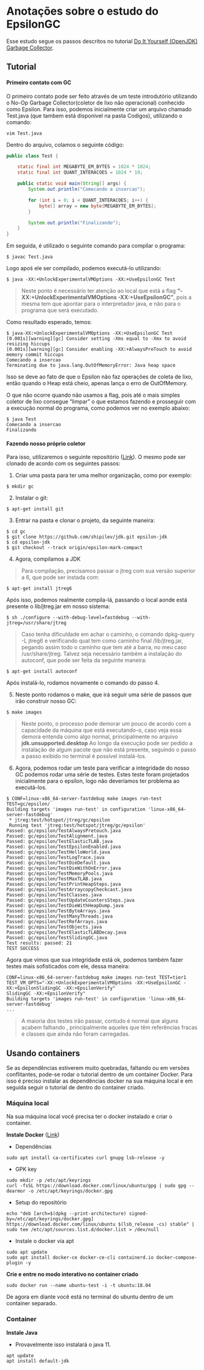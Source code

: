 # Anotações sobre o estudo do EpsilonGC

Esse estudo segue os passos descritos no tutorial [Do It Yourself (OpenJDK) Garbage Collector](https://shipilev.net/jvm/diy-gc/).

## Tutorial

#### Primeiro contato com GC
O primeiro contato pode ser feito através de um teste introdutório utilizando o No-Op Garbage Collector(coletor de lixo não operacional) conhecido como Epsilon. Para isso, podemos inicialmente criar um arquivo chamado Test.java (que tambem está disponivel na pasta Codigos), utilizando o comando:

```shell
vim Test.java
```
Dentro do arquivo, colamos o seguinte código: 

```java
public class Test {

    static final int MEGABYTE_EM_BYTES = 1024 * 1024;
    static final int QUANT_INTERACOES = 1024 * 10;

    public static void main(String[] args) {
        System.out.println("Comecando a insercao");

        for (int i = 0; i < QUANT_INTERACOES; i++) {
            byte[] array = new byte[MEGABYTE_EM_BYTES];
        }

        System.out.println("Finalizando");
    }
}
```
Em seguida, é utilizado o seguinte comando para compilar o programa:

```shell
$ javac Test.java
```

Logo apoś ele ser compilado, podemos executá-lo utilizando:

```shell
$ java -XX:+UnlockExperimentalVMOptions -XX:+UseEpsilonGC Test
```
>Neste ponto é necessário ter atenção ao local que está a flag 
>**“-XX:+UnlockExperimentalVMOptions -XX:+UseEpsilonGC”**, 
pois a mesma tem que apontar para o interpretador java, e não para 
> o programa que será executado.

Como resultado esperado, temos: 
```shell
$ java-XX:+UnlockExperimentalVMOptions -XX:+UseEpsilonGC Test
[0.001s][warning][gc] Consider setting -Xms equal to -Xmx to avoid resizing hiccups
[0.001s][warning][gc] Consider enabling -XX:+AlwaysPreTouch to avoid memory commit hiccups
Comecando a insercao
Terminating due to java.lang.OutOfMemoryError: Java heap space
```
Isso se deve ao fato de que o Epsilon não faz operações de coleta de lixo, então quando o Heap está cheio, apenas lança o erro de OutOfMemory.

O que não ocorre quando não usamos a flag, pois até o mais simples coletor de lixo consegue “limpar” o que estamos fazendo e prosseguir com a execução normal do programa, como podemos ver no exemplo abaixo:
```shell
$ java Test
Comecando a insercao
Finalizando
```

#### Fazendo nosso próprio coletor
Para isso, utilizaremos o seguinte repositório ([Link](https://github.com/shipilev/jdk/tree/epsilon-mark-compact)). O mesmo pode ser clonado de acordo com os seguintes passos: 

1. Criar uma pasta para ter uma melhor organização, como por exemplo:
```shell
$ mkdir gc
```
2. Instalar o git:
```shell
$ apt-get install git
```
3. Entrar na pasta e clonar o projeto, da seguinte maneira:
```shell
$ cd gc
$ git clone https://github.com/shipilev/jdk.git epsilon-jdk
$ cd epsilon-jdk
$ git checkout --track origin/epsilon-mark-compact
```
4. Agora, compilamos a JDK
> Para compilação, precisamos passar o jtreg com sua versão superior a 6, que pode ser instada com:
```shell
$ apt-get install jtreg6
```
Após isso, podemos realmente compila-lá, passando o local aonde está presente o lib/jtreg.jar em nosso sistema:
```shell
$ sh ./configure --with-debug-level=fastdebug --with-jtreg=/usr/share/jtreg
```
> Caso tenha dificuldade em achar o caminho, o comando dpkg-query -L jtreg6 e verificando qual tem como caminho final /lib/jtreg.jar, pegando assim todo o caminho que tem até a barra, no meu caso /usr/share/jtreg.
> Talvez seja necessário também a instalação do autoconf, que pode ser feita da seguinte maneira:
```shell
$ apt-get install autoconf
```
Após instalá-lo, rodamos novamente o comando do passo 4.

5. Neste ponto rodamos o make, que irá seguir uma série de passos que irão construir nosso GC:
```shell
$ make images
```
> Neste ponto, o processo pode demorar um pouco de acordo com a capacidade da máquina que está executando-o, caso veja essa demora entenda como algo normal, principalmente no arquivo **jdk.unsupported.desktop**
> Ao longo da execução pode ser pedido a instalação de algum pacote que não está presente, seguindo o passo a passo exibido no terminal é possível instalá-los.

6. Agora, podemos rodar um teste para verificar a integridade do nosso GC podemos rodar uma série de testes. Estes teste foram projetados inicialmente para o epsilon, logo não deveríamos ter problema ao executá-los.
```shell
$ CONF=linux-x86_64-server-fastdebug make images run-test TEST=gc/epsilon/
Building targets 'images run-test' in configuration 'linux-x86_64-server-fastdebug'
 * jtreg:test/hotspot/jtreg/gc/epsilon
 Running test 'jtreg:test/hotspot/jtreg/gc/epsilon'
Passed: gc/epsilon/TestAlwaysPretouch.java
Passed: gc/epsilon/TestAlignment.java
Passed: gc/epsilon/TestElasticTLAB.java
Passed: gc/epsilon/TestEpsilonEnabled.java
Passed: gc/epsilon/TestHelloWorld.java
Passed: gc/epsilon/TestLogTrace.java
Passed: gc/epsilon/TestDieDefault.java
Passed: gc/epsilon/TestDieWithOnError.java
Passed: gc/epsilon/TestMemoryPools.java
Passed: gc/epsilon/TestMaxTLAB.java
Passed: gc/epsilon/TestPrintHeapSteps.java
Passed: gc/epsilon/TestArraycopyCheckcast.java
Passed: gc/epsilon/TestClasses.java
Passed: gc/epsilon/TestUpdateCountersSteps.java
Passed: gc/epsilon/TestDieWithHeapDump.java
Passed: gc/epsilon/TestByteArrays.java
Passed: gc/epsilon/TestManyThreads.java
Passed: gc/epsilon/TestRefArrays.java
Passed: gc/epsilon/TestObjects.java
Passed: gc/epsilon/TestElasticTLABDecay.java
Passed: gc/epsilon/TestSlidingGC.java
Test results: passed: 21
TEST SUCCESS
```

Agora que vimos que sua integridade está ok, podemos também fazer testes mais sofisticados com ele, dessa maneira:
```shell
CONF=linux-x86_64-server-fastdebug make images run-test TEST=tier1 TEST_VM_OPTS="-XX:+UnlockExperimentalVMOptions -XX:+UseEpsilonGC -XX:+EpsilonSlidingGC -XX:+EpsilonVerify"
SlidingGC -XX:+EpsilonVerify"
Building targets 'images run-test' in configuration 'linux-x86_64-server-fastdebug'
...
```
> A maioria dos testes irão passar, contudo é normal que alguns acabem falhando , principalmente aqueles que têm referências fracas e classes que ainda não foram carregadas.

## Usando containers

Se as dependências estiverem muito quebradas, faltando ou em versões conflitantes, pode-se rodar o tutorial dentro de um container Docker. Para isso é preciso instalar as dependências docker na sua máquina local e em seguida seguir o tutorial de dentro do container criado.


### Máquina local

Na sua máquina local você precisa ter o docker instalado e criar o container.

**Instale Docker** ([Link](https://docs.docker.com/engine/install/ubuntu/))
- Dependências
```shell
sudo apt install ca-certificates curl gnupg lsb-release -y
```
- GPK key
```shell
sudo mkdir -p /etc/apt/keyrings
curl -fsSL https://download.docker.com/linux/ubuntu/gpg | sudo gpg --dearmor -o /etc/apt/keyrings/docker.gpg
```
- Setup do repositório
```shell
echo "deb [arch=$(dpkg --print-architecture) signed-by=/etc/apt/keyrings/docker.gpg] https://download.docker.com/linux/ubuntu $(lsb_release -cs) stable" | sudo tee /etc/apt/sources.list.d/docker.list > /dev/null
```
- Instale o docker via apt
```shell
sudo apt update
sudo apt install docker-ce docker-ce-cli containerd.io docker-compose-plugin -y
```


**Crie e entre no modo interativo no container criado**
```shell
sudo docker run --name ubuntu-test -i -t ubuntu:18.04
```

De agora em diante você está no terminal do ubuntu dentro de um container separado.


### Container

**Instale Java**
- Provavelmente isso instalará o java 11.
```shell
apt update
apt install default-jdk
```
